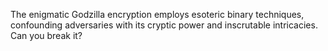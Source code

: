The enigmatic Godzilla encryption employs esoteric binary techniques, confounding adversaries with its cryptic power and inscrutable intricacies. Can you break it?
